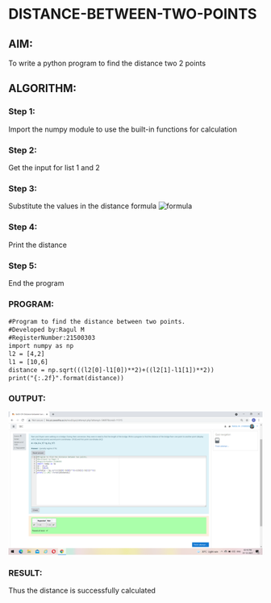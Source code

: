 # DISTANCE-BETWEEN-TWO-POINTS

## AIM:
To write a python program to find the distance two 2 points
## ALGORITHM:
### Step 1:
Import the numpy module to use the built-in functions for calculation
### Step 2:
Get the input for list 1 and 2
### Step 3: 
Substitute the values in the distance formula  ![formula](https://github.com/ragulmani936/DISTANCE-BETWEEN-TWO-POINTS/blob/main/formula.JPG?raw=true)
### Step 4:
Print the distance
### Step 5:
End the program
### PROGRAM:
~~~
#Program to find the distance between two points.
#Developed by:Ragul M 
#RegisterNumber:21500303
import numpy as np
l2 = [4,2]
l1 = [10,6]
distance = np.sqrt(((l2[0]-l1[0])**2)+((l2[1]-l1[1])**2))
print("{:.2f}".format(distance))
~~~
  


### OUTPUT:
![output](https://github.com/ragulmani936/DISTANCE-BETWEEN-TWO-POINTS/blob/main/Screenshot%20(16).png?raw=true)

### RESULT:
Thus the distance is successfully calculated

